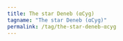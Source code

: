 ```yaml
---
title: The star Deneb (αCyg)
tagname: "The star Deneb (αCyg)"
permalink: /tag/the-star-deneb-αcyg
---
```

